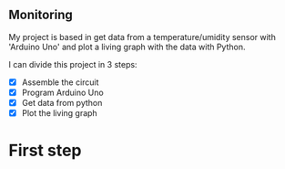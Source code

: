 ## Monitoring

My project is based in get data from a temperature/umidity sensor with 'Arduino Uno' and plot a living graph with the data with Python.

I can divide this project in 3 steps:

 - [x] Assemble the circuit
 - [x] Program Arduino Uno
 - [x] Get data from python
 - [x] Plot the living graph

# First step






